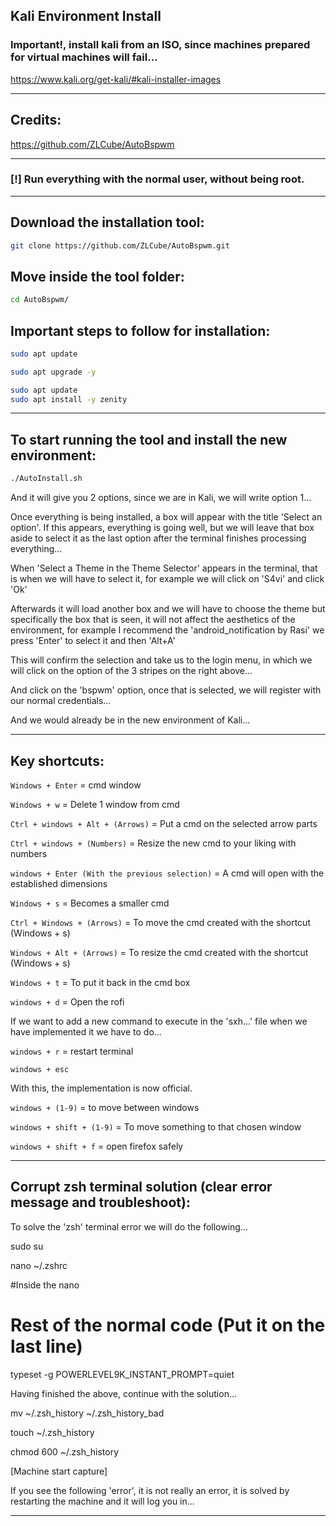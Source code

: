 ## Kali Environment Install

### Important!, install kali from an ISO, since machines prepared for virtual machines will fail...

https://www.kali.org/get-kali/#kali-installer-images

----

## Credits:

https://github.com/ZLCube/AutoBspwm

----

### [!] Run everything with the normal user, without being root.

----

## Download the installation tool:

```bash
git clone https://github.com/ZLCube/AutoBspwm.git
```
## Move inside the tool folder:

```bash
cd AutoBspwm/
```

## Important steps to follow for installation:

```bash
sudo apt update
```

```bash
sudo apt upgrade -y
```

```bash
sudo apt update
sudo apt install -y zenity
```

----

## To start running the tool and install the new environment:

```bash
./AutoInstall.sh
```

And it will give you 2 options, since we are in Kali, we will write option 1...

Once everything is being installed, a box will appear with the title 'Select an option'. If this appears, everything is going well, but we will leave that box aside to select it as the last option after the terminal finishes processing everything...

When 'Select a Theme in the Theme Selector' appears in the terminal, that is when we will have to select it, for example we will click on 'S4vi' and click 'Ok'

Afterwards it will load another box and we will have to choose the theme but specifically the box that is seen, it will not affect the aesthetics of the environment, for example I recommend the 'android_notification by Rasi' we press 'Enter' to select it and then 'Alt+A'

This will confirm the selection and take us to the login menu, in which we will click on the option of the 3 stripes on the right above...

And click on the 'bspwm' option, once that is selected, we will register with our normal credentials...

And we would already be in the new environment of Kali...

----

## Key shortcuts:

`Windows + Enter` = cmd window

`Windows + w` = ​​Delete 1 window from cmd

`Ctrl + windows + Alt + (Arrows)` = Put ​​a cmd on the selected arrow parts

`Ctrl + windows + (Numbers)` = Resize the new cmd to your liking with numbers

`windows + Enter (With the previous selection)` = A cmd will open with the established dimensions

`Windows + s` = Becomes a smaller cmd

`Ctrl + Windows + (Arrows)` = To move the cmd created with the shortcut (Windows + s)

`Windows + Alt + (Arrows)` = To resize the cmd created with the shortcut (Windows + s)

`Windows + t` = To put it back in the cmd box

`windows + d` = Open the rofi

If we want to add a new command to execute in the 'sxh...' file when we have implemented it we have to do...

`windows + r` = restart terminal

`windows + esc` 

With this, the implementation is now official.

`windows + (1-9)` = to move between windows

`windows + shift + (1-9)` = To move something to that chosen window

`windows + shift + f` = open firefox safely

----

## Corrupt **zsh** terminal solution (clear error message and troubleshoot):

To solve the 'zsh' terminal error we will do the following...

sudo su

nano ~/.zshrc

#Inside the nano
# Rest of the normal code (Put it on the last line)

typeset -g POWERLEVEL9K_INSTANT_PROMPT=quiet

Having finished the above, continue with the solution...

mv ~/.zsh_history ~/.zsh_history_bad

touch ~/.zsh_history

chmod 600 ~/.zsh_history

[Machine start capture]

If you see the following 'error', it is not really an error, it is solved by restarting the machine and it will log you in...

----
